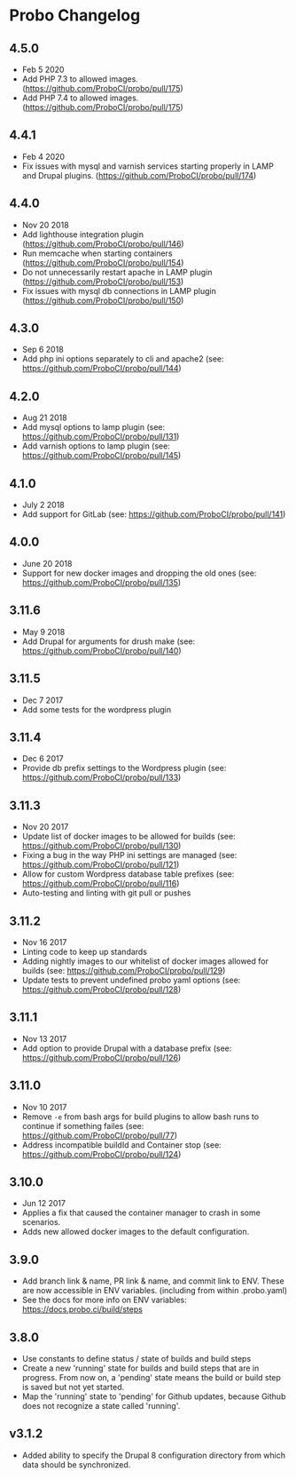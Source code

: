 # Probo Changelog

## 4.5.0
 - Feb 5 2020
 - Add PHP 7.3 to allowed images. (https://github.com/ProboCI/probo/pull/175)
 - Add PHP 7.4 to allowed images. (https://github.com/ProboCI/probo/pull/175)

## 4.4.1
 - Feb 4 2020
 - Fix issues with mysql and varnish services starting properly in LAMP and Drupal plugins. (https://github.com/ProboCI/probo/pull/174)

## 4.4.0
 - Nov 20 2018
 - Add lighthouse integration plugin (https://github.com/ProboCI/probo/pull/146)
 - Run memcache when starting containers (https://github.com/ProboCI/probo/pull/154)
 - Do not unnecessarily restart apache in LAMP plugin (https://github.com/ProboCI/probo/pull/153)
 - Fix issues with mysql db connections in LAMP plugin (https://github.com/ProboCI/probo/pull/150)

## 4.3.0
  - Sep 6 2018
  - Add php ini options separately to cli and apache2 (see: https://github.com/ProboCI/probo/pull/144)

## 4.2.0
  - Aug 21 2018
  - Add mysql options to lamp plugin (see: https://github.com/ProboCI/probo/pull/131)
  - Add varnish options to lamp plugin (see: https://github.com/ProboCI/probo/pull/145)

## 4.1.0
  - July 2 2018
  - Add support for GitLab (see: https://github.com/ProboCI/probo/pull/141)

## 4.0.0
 - June 20 2018
 - Support for new docker images and dropping the old ones (see: https://github.com/ProboCI/probo/pull/135)

## 3.11.6
 - May 9 2018
 - Add Drupal for arguments for drush make (see: https://github.com/ProboCI/probo/pull/140)

## 3.11.5
 - Dec 7 2017
 - Add some tests for the wordpress plugin

## 3.11.4
 - Dec 6 2017
 - Provide db prefix settings to the Wordpress plugin (see: https://github.com/ProboCI/probo/pull/133)

## 3.11.3
 - Nov 20 2017
 - Update list of docker images to be allowed for builds (see: https://github.com/ProboCI/probo/pull/130)
 - Fixing a bug in the way PHP ini settings are managed (see: https://github.com/ProboCI/probo/pull/121)
 - Allow for custom Wordpress database table prefixes (see: https://github.com/ProboCI/probo/pull/116)
 - Auto-testing and linting with git pull or pushes

## 3.11.2
 - Nov 16 2017
 - Linting code to keep up standards
 - Adding nightly images to our whitelist of docker images allowed for builds (see: https://github.com/ProboCI/probo/pull/129)
 - Update tests to prevent undefined probo yaml options (see: https://github.com/ProboCI/probo/pull/128)

## 3.11.1
 - Nov 13 2017
 - Add option to provide Drupal with a database prefix (see: https://github.com/ProboCI/probo/pull/126)

## 3.11.0
 - Nov 10 2017
 - Remove `-e` from bash args for build plugins to allow bash runs to continue if something failes (see: https://github.com/ProboCI/probo/pull/77)
 - Address incompatible buildId and Container stop (see: https://github.com/ProboCI/probo/pull/124)

## 3.10.0
 - Jun 12 2017
 - Applies a fix that caused the container manager to crash in some scenarios.
 - Adds new allowed docker images to the default configuration.

## 3.9.0
 - Add branch link & name, PR link & name, and commit link to ENV. These are now accessible in ENV variables. (including from within .probo.yaml)
 - See the docs for more info on ENV variables: https://docs.probo.ci/build/steps

## 3.8.0
 - Use constants to define status / state of builds and build steps
 - Create a new 'running' state for builds and build steps that are in progress. From now on, a 'pending' state means the build or build step is saved but not yet started.
 - Map the 'running' state to 'pending' for Github updates, because Github does not recognize a state called 'running'.

## v3.1.2

 - Added ability to specify the Drupal 8 configuration directory from which data should be synchronized.
